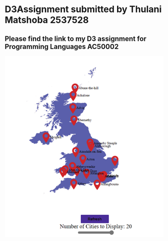 # D3Assignment submitted by Thulani Matshoba 2537528

## Please find the link to my D3 assignment for Programming Languages AC50002 

![D3map](https://github.com/thulani1348/D3Assignment/blob/main/D3map.png)

